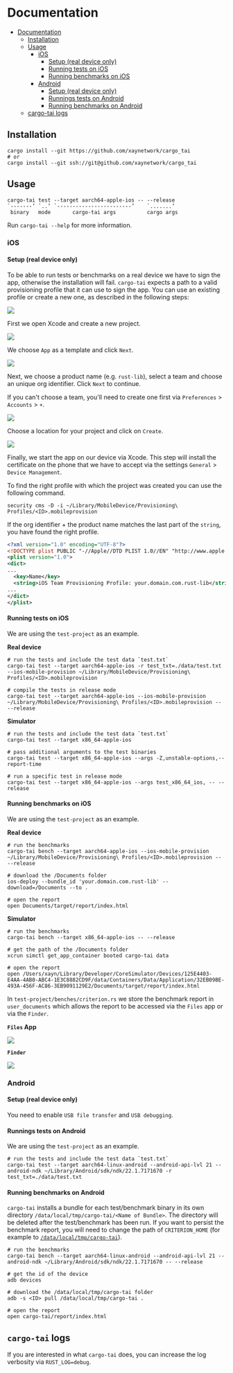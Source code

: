 # Documentation

* [Documentation](#documentation)
   * [Installation](#installation)
   * [Usage](#usage)
      * [iOS](#ios)
         * [Setup (real device only)](#setup-real-device-only)
         * [Running tests on iOS](#running-tests-on-ios)
         * [Running benchmarks on iOS](#running-benchmarks-on-ios)
      * [Android](#android)
         * [Setup (real device only)](#setup-real-device-only-1)
         * [Runnings tests on Android](#runnings-tests-on-android)
         * [Running benchmarks on Android](#running-benchmarks-on-android)
   * [cargo-tai logs](#cargo-tai-logs)

## Installation

```shell
cargo install --git https://github.com/xaynetwork/cargo_tai
# or
cargo install --git ssh://git@github.com/xaynetwork/cargo_tai
```

## Usage

```
cargo-tai test --target aarch64-apple-ios -- --release
`-------’ `..’ `------------------------’    `.......’
 binary   mode       cargo-tai args          cargo args
```

Run `cargo-tai --help` for more information.

### iOS

#### Setup (real device only)

To be able to run tests or benchmarks on a real device we have to sign the app,
otherwise the installation will fail. `cargo-tai` expects a path to a valid
provisioning profile that it can use to sign the app. You can use an existing
profile or create a new one, as described in the following steps:

![](../assets/new_project.png)

First we open Xcode and create a new project.

![](../assets/new_app.png)

We choose `App` as a template and click `Next`.

![](../assets/project_name.png)

Next, we choose a product name (e.g. `rust-lib`), select a team and choose an unique org identifier.
Click `Next` to continue.

If you can't choose a team, you'll need to create one first via `Preferences` > `Accounts` > `+`.

![](../assets/project_location.png)

Choose a location for your project and click on `Create`.

![](../assets/created_project.png)

Finally, we start the app on our device via Xcode. This step will install the certificate
on the phone that we have to accept via the settings `General` > `Device Management`.

To find the right profile with which the project was created you can use the following command.

```shell
security cms -D -i ~/Library/MobileDevice/Provisioning\ Profiles/<ID>.mobileprovision
```

If the org identifier + the product name matches the last part of the
`string`, you have found the right profile.

```xml
<?xml version="1.0" encoding="UTF-8"?>
<!DOCTYPE plist PUBLIC "-//Apple//DTD PLIST 1.0//EN" "http://www.apple.com/DTDs/PropertyList-1.0.dtd">
<plist version="1.0">
<dict>
...
  <key>Name</key>
  <string>iOS Team Provisioning Profile: your.domain.com.rust-lib</string>
...
</dict>
</plist>
```

#### Running tests on iOS

We are using the `test-project` as an example.

**Real device**

```shell
# run the tests and include the test data `test.txt`
cargo-tai test --target aarch64-apple-ios -r test_txt=./data/test.txt --ios-mobile-provision ~/Library/MobileDevice/Provisioning\ Profiles/<ID>.mobileprovision

# compile the tests in release mode
cargo-tai test --target aarch64-apple-ios --ios-mobile-provision ~/Library/MobileDevice/Provisioning\ Profiles/<ID>.mobileprovision -- --release
```

**Simulator**

```shell
# run the tests and include the test data `test.txt`
cargo-tai test --target x86_64-apple-ios

# pass additional arguments to the test binaries
cargo-tai test --target x86_64-apple-ios --args -Z,unstable-options,--report-time

# run a specific test in release mode
cargo-tai test --target x86_64-apple-ios --args test_x86_64_ios, -- --release
```

#### Running benchmarks on iOS

We are using the `test-project` as an example.

**Real device**

```shell
# run the benchmarks
cargo-tai bench --target aarch64-apple-ios --ios-mobile-provision ~/Library/MobileDevice/Provisioning\ Profiles/<ID>.mobileprovision -- --release

# download the /Documents folder
ios-deploy --bundle_id 'your.domain.com.rust-lib' --download=/Documents --to .

# open the report
open Documents/target/report/index.html
```

**Simulator**

```shell
# run the benchmarks
cargo-tai bench --target x86_64-apple-ios -- --release

# get the path of the /Documents folder
xcrun simctl get_app_container booted cargo-tai data

# open the report
open /Users/xayn/Library/Developer/CoreSimulator/Devices/125E4403-E4AA-4AB0-ABC4-1E3C8882CD9F/data/Containers/Data/Application/32EB09BE-493A-456F-AC86-3EB9091129E2/Documents/target/report/index.html
```

In `test-project/benches/criterion.rs` we store the benchmark report in `user_documents`
which allows the report to be accessed via the `Files` app or via the `Finder`.

**`Files` App**

![](../assets/bench_data.png)

**`Finder`**

![](../assets/finder.png)

### Android

#### Setup (real device only)

You need to enable `USB file transfer` and `USB debugging`.

#### Runnings tests on Android

We are using the `test-project` as an example.

```shell
# run the tests and include the test data `test.txt`
cargo-tai test --target aarch64-linux-android --android-api-lvl 21 --android-ndk ~/Library/Android/sdk/ndk/22.1.7171670 -r test_txt=./data/test.txt
```

#### Running benchmarks on Android

`cargo-tai` installs a bundle for each test/benchmark binary in its own directory `/data/local/tmp/cargo-tai/<Name of Bundle>`.
The directory will be deleted after the test/benchmark has been run. If you want to persist the benchmark report, you will need to
change the path of `CRITERION_HOME` (for example to [`/data/local/tmp/cargo-tai`](../test-project/benches/criterion.rs)).

```shell
# run the benchmarks
cargo-tai bench --target aarch64-linux-android --android-api-lvl 21 --android-ndk ~/Library/Android/sdk/ndk/22.1.7171670 -- --release

# get the id of the device
adb devices

# download the /data/local/tmp/cargo-tai folder
adb -s <ID> pull /data/local/tmp/cargo-tai .

# open the report
open cargo-tai/report/index.html
```

## `cargo-tai` logs

If you are interested in what `cargo-tai` does, you can increase the log verbosity via `RUST_LOG=debug`.
